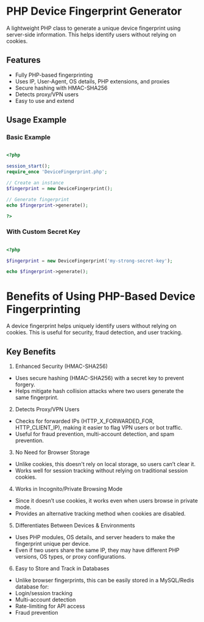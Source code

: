 # PHP Device Fingerprint Generator

A lightweight PHP class to generate a unique device fingerprint using server-side information.
This helps identify users without relying on cookies.

## Features
* Fully PHP-based fingerprinting
* Uses IP, User-Agent, OS details, PHP extensions, and proxies
* Secure hashing with HMAC-SHA256
* Detects proxy/VPN users
* Easy to use and extend

## Usage Example

### Basic Example

```php

<?php 

session_start();
require_once 'DeviceFingerprint.php';

// Create an instance
$fingerprint = new DeviceFingerprint();

// Generate fingerprint
echo $fingerprint->generate();

?>

```

### With Custom Secret Key

```php

<?php 

$fingerprint = new DeviceFingerprint('my-strong-secret-key');

echo $fingerprint->generate();

```


# Benefits of Using PHP-Based Device Fingerprinting
A device fingerprint helps uniquely identify users without relying on cookies. This is useful for security, fraud detection, and user tracking.

## Key Benefits
1. Enhanced Security (HMAC-SHA256)
- Uses secure hashing (HMAC-SHA256) with a secret key to prevent forgery.
- Helps mitigate hash collision attacks where two users generate the same fingerprint.

2. Detects Proxy/VPN Users
- Checks for forwarded IPs (HTTP_X_FORWARDED_FOR, HTTP_CLIENT_IP), making it easier to flag VPN users or bot traffic.
- Useful for fraud prevention, multi-account detection, and spam prevention.

3. No Need for Browser Storage
- Unlike cookies, this doesn't rely on local storage, so users can’t clear it.
- Works well for session tracking without relying on traditional session cookies.

4. Works in Incognito/Private Browsing Mode
- Since it doesn’t use cookies, it works even when users browse in private mode.
- Provides an alternative tracking method when cookies are disabled.

5. Differentiates Between Devices & Environments
- Uses PHP modules, OS details, and server headers to make the fingerprint unique per device.
- Even if two users share the same IP, they may have different PHP versions, OS types, or proxy configurations.

6. Easy to Store and Track in Databases
- Unlike browser fingerprints, this can be easily stored in a MySQL/Redis database for:
- Login/session tracking
- Multi-account detection
- Rate-limiting for API access
- Fraud prevention




